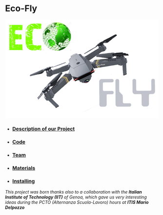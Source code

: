 # Eco-Fly 
![logo](https://github.com/AleDegio/Eco-Fly/blob/master/img/Logo2.png)

* ### [Description of our Project](https://github.com/AleDegio/Eco-Fly/wiki/Description-of-our-Project)
* ### [Code](https://github.com/AleDegio/Eco-Fly/wiki/Code)
* ### [Team](https://github.com/AleDegio/Eco-Fly/wiki/Team)
* ### [Materials](https://github.com/AleDegio/Eco-Fly/wiki/Materials)
* ### [Installing](https://github.com/AleDegio/Eco-Fly/wiki/Installing)
    
    
_This project was born thanks also to a collaboration with the **Italian Institute of Technology (IIT)** of Genoa, which gave us very interesting ideas during the PCTO (Alternanza Scuola-Lavoro) hours at **ITIS Mario Delpozzo**_ 

